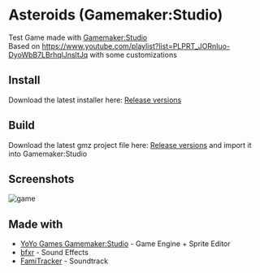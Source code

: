 Asteroids (Gamemaker:Studio)
=====================

Test Game made with [Gamemaker:Studio](https://www.yoyogames.com/get)  
Based on https://www.youtube.com/playlist?list=PLPRT_JORnIuo-DyoWbB7LBrhqlJnsltJq with some customizations

Install
-------------
Download the latest installer here: [Release versions](https://github.com/Der-Eddy/gamemaker-asteroids/releases)

Build
-------------
Download the latest gmz project file here: [Release versions](https://github.com/Der-Eddy/gamemaker-asteroids/releases) and import it into Gamemaker:Studio

Screenshots
-------------
![game](https://i.imgur.com/CMkV7Vm.gif)

Made with
-------------


 - [YoYo Games Gamemaker:Studio](https://www.yoyogames.com/get) - Game Engine + Sprite Editor  
 - [bfxr](http://www.bfxr.net/) - Sound Effects  
 - [FamiTracker](http://famitracker.com/index.php) - Soundtrack
